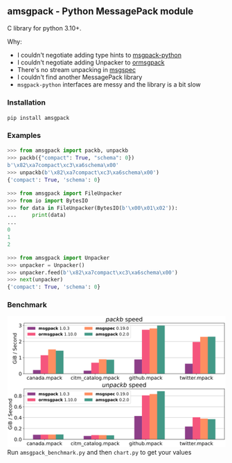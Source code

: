 ## amsgpack - Python MessagePack module

C library for python 3.10+.

Why:
  * I couldn't negotiate adding type hints to [msgpack-python](https://github.com/msgpack/msgpack-python/pull/552)
  * I couldn't negotiate adding Unpacker to [ormsgpack](https://github.com/aviramha/ormsgpack/issues/227)
  * There's no stream unpacking in [msgspec](https://github.com/jcrist/msgspec)
  * I couldn't find another MessagePack library
  * `msgpack-python` interfaces are messy and the library is a bit slow


### Installation
`pip install amsgpack`


### Examples

```Python console
>>> from amsgpack import packb, unpackb
>>> packb({"compact": True, "schema": 0})
b'\x82\xa7compact\xc3\xa6schema\x00'
>>> unpackb(b'\x82\xa7compact\xc3\xa6schema\x00')
{'compact': True, 'schema': 0}
```

```Python console
>>> from amsgpack import FileUnpacker
>>> from io import BytesIO
>>> for data in FileUnpacker(BytesIO(b'\x00\x01\x02')):
...     print(data)
...
0
1
2
```

```Python console
>>> from amsgpack import Unpacker
>>> unpacker = Unpacker()
>>> unpacker.feed(b'\x82\xa7compact\xc3\xa6schema\x00')
>>> next(unpacker)
{'compact': True, 'schema': 0}
```

### Benchmark

![Benchmark](benchmark/benchmark-0.2.0.svg "benchmark-0.2.0")
Run `amsgpack_benchmark.py` and then `chart.py` to get your values
